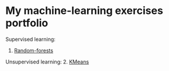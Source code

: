 # My machine-learning exercises portfolio 

Supervised learning:
 1. [Random-forests](https://github.com/georgepachitariu/machine-learning-portfolio/blob/master/Random-forests/Titanic%20-%20Random%20Forests.ipynb)
 
Unsupervised learning:
 2. [KMeans](https://github.com/georgepachitariu/machine-learning-portfolio/blob/master/KMeans%20Classification/Leaf%20classification.ipynb)
 
